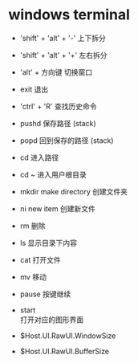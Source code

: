 # windows terminal


- 'shift' + 'alt' + '-' 
上下拆分
- 'shift' + 'alt' + '+' 
左右拆分
- 'alt' + 方向键
切换窗口
- exit
退出
- 'ctrl' + 'R'
查找历史命令
- pushd
保存路径 (stack)
- popd
回到保存的路径 (stack)
- cd
进入路径 
- cd ~
进入用户根目录
- mkdir
make directory 创建文件夹
- ni
new item 创建新文件
- rm
删除
- ls
显示目录下内容
- cat
打开文件
- mv
移动
- pause
按键继续

- start  
打开对应的图形界面  

- $Host.UI.RawUI.WindowSize

- $Host.UI.RawUI.BufferSize